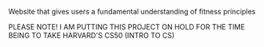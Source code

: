 Website that gives users a fundamental understanding of fitness principles


PLEASE NOTE! I AM PUTTING THIS PROJECT ON HOLD FOR THE TIME BEING TO TAKE HARVARD'S CS50 (INTRO TO CS)